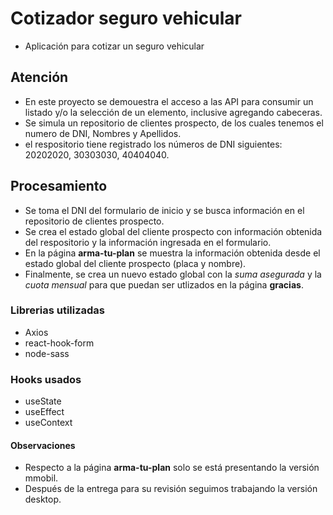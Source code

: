 # Cotizador seguro vehicular

- Aplicación para cotizar un seguro vehicular

## Atención

- En este proyecto se demouestra el acceso a las API para consumir un listado y/o la selección de un elemento, inclusive agregando cabeceras.
- Se simula un repositorio de clientes prospecto, de los cuales tenemos el numero de DNI, Nombres y Apellidos.
- el respositorio tiene registrado los números de DNI siguientes: 20202020, 30303030, 40404040.
## Procesamiento

- Se toma el DNI del formulario de inicio y se busca información en el repositorio de clientes prospecto.
- Se crea el estado global del cliente prospecto con información obtenida del respositorio y la información ingresada en el formulario.
- En la página **arma-tu-plan** se muestra la información obtenida desde el estado global del cliente prospecto (placa y nombre).
- Finalmente, se crea un nuevo estado global con la *suma asegurada* y la *cuota mensual* para que puedan ser utlizados en la página **gracias**.

### Librerias utilizadas
- Axios
- react-hook-form
- node-sass

### Hooks usados
- useState
- useEffect
- useContext

#### Observaciones
- Respecto a la página **arma-tu-plan** solo se está presentando la versión mmobil.
- Después de la entrega para su revisión seguimos trabajando la versión desktop.



